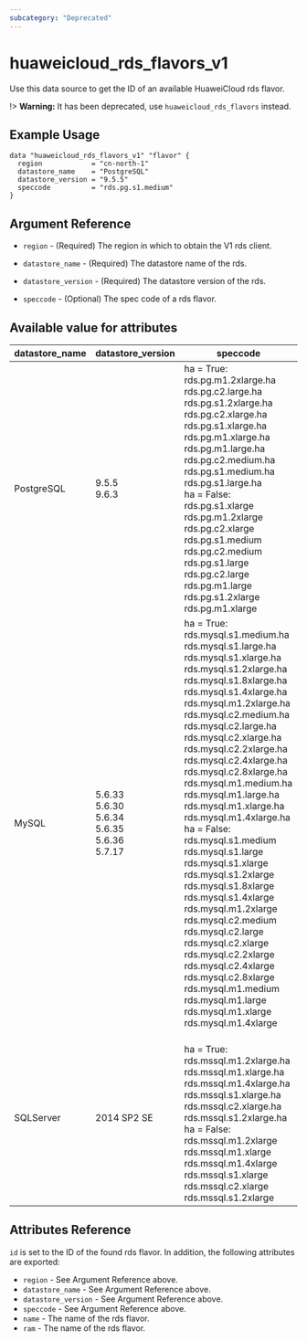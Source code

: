 ```yaml
---
subcategory: "Deprecated"
---
```


# huaweicloud\_rds\_flavors\_v1

Use this data source to get the ID of an available HuaweiCloud rds flavor.

!> **Warning:** It has been deprecated, use `huaweicloud_rds_flavors` instead.

## Example Usage

```hcl
data "huaweicloud_rds_flavors_v1" "flavor" {
  region            = "cn-north-1"
  datastore_name    = "PostgreSQL"
  datastore_version = "9.5.5"
  speccode          = "rds.pg.s1.medium"
}
```

## Argument Reference

* `region` - (Required) The region in which to obtain the V1 rds client.

* `datastore_name` - (Required) The datastore name of the rds.

* `datastore_version` - (Required) The datastore version of the rds.

* `speccode` - (Optional) The spec code of a rds flavor.

## Available value for attributes

datastore_name | datastore_version | speccode
---- | --- | ---
PostgreSQL | 9.5.5 <br> 9.6.3 | ha = True: <br> rds.pg.m1.2xlarge.ha rds.pg.c2.large.ha rds.pg.s1.2xlarge.ha rds.pg.c2.xlarge.ha rds.pg.s1.xlarge.ha rds.pg.m1.xlarge.ha rds.pg.m1.large.ha rds.pg.c2.medium.ha rds.pg.s1.medium.ha rds.pg.s1.large.ha <br> ha = False: <br> rds.pg.s1.xlarge rds.pg.m1.2xlarge rds.pg.c2.xlarge rds.pg.s1.medium rds.pg.c2.medium rds.pg.s1.large rds.pg.c2.large rds.pg.m1.large rds.pg.s1.2xlarge rds.pg.m1.xlarge
MySQL| 5.6.33 <br>5.6.30  <br>5.6.34 <br>5.6.35 <br>5.6.36 <br>5.7.17| ha = True: <br> rds.mysql.s1.medium.ha rds.mysql.s1.large.ha rds.mysql.s1.xlarge.ha rds.mysql.s1.2xlarge.ha rds.mysql.s1.8xlarge.ha rds.mysql.s1.4xlarge.ha rds.mysql.m1.2xlarge.ha rds.mysql.c2.medium.ha rds.mysql.c2.large.ha rds.mysql.c2.xlarge.ha rds.mysql.c2.2xlarge.ha rds.mysql.c2.4xlarge.ha rds.mysql.c2.8xlarge.ha rds.mysql.m1.medium.ha rds.mysql.m1.large.ha rds.mysql.m1.xlarge.ha rds.mysql.m1.4xlarge.ha <br> ha = False: <br> rds.mysql.s1.medium  rds.mysql.s1.large  rds.mysql.s1.xlarge  rds.mysql.s1.2xlarge  rds.mysql.s1.8xlarge  rds.mysql.s1.4xlarge  rds.mysql.m1.2xlarge  rds.mysql.c2.medium  rds.mysql.c2.large  rds.mysql.c2.xlarge  rds.mysql.c2.2xlarge  rds.mysql.c2.4xlarge  rds.mysql.c2.8xlarge  rds.mysql.m1.medium  rds.mysql.m1.large  rds.mysql.m1.xlarge  rds.mysql.m1.4xlarge
SQLServer| 2014 SP2 SE | <br> ha = True: <br>  rds.mssql.m1.2xlarge.ha rds.mssql.m1.xlarge.ha rds.mssql.m1.4xlarge.ha rds.mssql.s1.xlarge.ha rds.mssql.c2.xlarge.ha rds.mssql.s1.2xlarge.ha <br> ha = False: <br>  rds.mssql.m1.2xlarge  rds.mssql.m1.xlarge  rds.mssql.m1.4xlarge  rds.mssql.s1.xlarge  rds.mssql.c2.xlarge  rds.mssql.s1.2xlarge


## Attributes Reference

`id` is set to the ID of the found rds flavor. In addition, the following attributes
are exported:

* `region` - See Argument Reference above.
* `datastore_name` - See Argument Reference above.
* `datastore_version` - See Argument Reference above.
* `speccode` - See Argument Reference above.
* `name` - The name of the rds flavor.
* `ram` - The name of the rds flavor.

